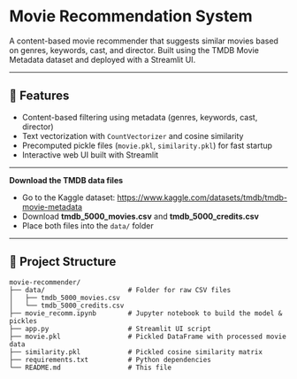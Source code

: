 # Movie Recommendation System

A content-based movie recommender that suggests similar movies based on genres, keywords, cast, and director. Built using the TMDB Movie Metadata dataset and deployed with a Streamlit UI.

---

## 🔧 Features
- Content-based filtering using metadata (genres, keywords, cast, director)  
- Text vectorization with `CountVectorizer` and cosine similarity  
- Precomputed pickle files (`movie.pkl`, `similarity.pkl`) for fast startup  
- Interactive web UI built with Streamlit  

---

**Download the TMDB data files**  
   - Go to the Kaggle dataset: https://www.kaggle.com/datasets/tmdb/tmdb-movie-metadata  
   - Download **tmdb_5000_movies.csv** and **tmdb_5000_credits.csv**  
   - Place both files into the `data/` folder

---
## 📁 Project Structure
```text
movie-recommender/
├── data/                     # Folder for raw CSV files
│   ├── tmdb_5000_movies.csv
│   └── tmdb_5000_credits.csv
├── movie_recomm.ipynb        # Jupyter notebook to build the model & pickles
├── app.py                    # Streamlit UI script
├── movie.pkl                 # Pickled DataFrame with processed movie data
├── similarity.pkl            # Pickled cosine similarity matrix
├── requirements.txt          # Python dependencies
└── README.md                 # This file

